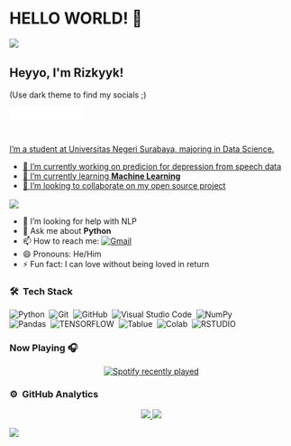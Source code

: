 # HELLO WORLD! 👋
<img src="https://user-images.githubusercontent.com/73097560/115834477-dbab4500-a447-11eb-908a-139a6edaec5c.gif">

## Heyyo, I'm **Rizkyyk**!
(Use dark theme to find my socials ;)

<a href="https://rizkyyanuark.github.io/" target="_blank"><img align="left" alt="rizkyyanuark" width="22px" src="https://github.com/rizkyyanuark/rizkyyanuark/blob/main/www.svg" /></a>
<a href="https://www.linkedin.com/in/rizkyyanurk715/" target="_blank"><img align="left" alt="Rizky Yanuar K | LinkedIn" width="22px" src="https://github.com/rizkyyanuark/rizkyyanuark/blob/main/linkedin.svg" />
<a href="https://twitter.com/ikikikykk" target="_blank"><img align="left" alt="Rizky Yanuar K | Twitter" width="22px" src="https://github.com/rizkyyanuark/rizkyyanuark/blob/main/twitter.svg" />
<a href="https://www.instagram.com/rizkyyanuark/" target="_blank"><img align="left" alt="Rizky Yanuar K | Instagram" width="22px" src="https://github.com/rizkyyanuark/rizkyyanuark/blob/main/insta.svg" />
<a href="https://www.facebook.com/profile.php?id=100009551482380&mibextid=9R9pXO" target="_blank"><img align="left" alt="Rizky Yanuar K | Facebook" width="22px" src="https://github.com/rizkyyanuark/rizkyyanuark/blob/main/icons8-facebook.svg" />
<a href="https://www.kaggle.com/rizkyyk" target="_blank"><img align="left" alt="Rizky Yanuar K | Facebook" width="22px" src="https://github.com/rizkyyanuark/rizkyyanuark/blob/main/icons8-kaggle.svg" />

<br />
<br />
<br />

I’m a student at Universitas Negeri Surabaya, majoring in Data Science.

- 🔭 I’m currently working on predicion for depression from speech data
- 🌱 I’m currently learning **Machine Learning**
- 👯 I’m looking to collaborate on my open source project
<p align="left">
	<a href="https://github.com/rizkyyanuark/college">
		<img align="center" src="https://github-readme-stats.vercel.app/api/pin/?username=rizkyyanuark&repo=college&hide_border=true&theme=dark&show_icons=true" 
	/></a></p>

- 🤔 I’m looking for help with NLP
- 💬 Ask me about **Python**
- 📫 How to reach me: <a href="mailto:rizkyyanuarkristianto@gmail.com">
        <img alt="Gmail" src="https://img.shields.io/badge/rizkyyanuark-D14836?style=flat&logo=gmail&logoColor=white" /></a>
- 😄 Pronouns: He/Him
- ⚡ Fun fact: I can love without being loved in return

### 🛠 &nbsp;Tech Stack

![Python](https://img.shields.io/badge/-Python-05122A?style=flat&logo=python)&nbsp;
![Git](https://img.shields.io/badge/-Git-05122A?style=flat&logo=git)&nbsp;
![GitHub](https://img.shields.io/badge/-GitHub-05122A?style=flat&logo=github)&nbsp;
![Visual Studio Code](https://img.shields.io/badge/-Visual%20Studio%20Code-05122A?style=flat&logo=visual-studio-code&logoColor=007ACC)&nbsp;
![NumPy](https://img.shields.io/badge/numpy%20-%23013243.svg?&style=flat&logo=numpy&logoColor=white)\
![Pandas](https://img.shields.io/badge/pandas%20-%23150458.svg?&style=flat&logo=pandas&logoColor=white)&nbsp;
![TENSORFLOW](https://img.shields.io/badge/TensorFlow-FF6F00?style=flat&logo=tensorflow&logoColor=white)&nbsp;
![Tablue](https://img.shields.io/badge/Tableau-E97627?style=flat&logo=Tableau&logoColor=white)&nbsp;
![Colab](https://img.shields.io/badge/Colab-F9AB00?style=flat&logo=googlecolab&color=525252)&nbsp;
![RSTUDIO](https://img.shields.io/badge/RStudio-75AADB?style=flat&logo=RStudio&logoColor=white)&nbsp;


### Now Playing 🎧
<div align="center">
        <a href="https://spotify-github-profile.vercel.app/api/view.svg?uid=21oqzhuwv6ipouka76peas7ui&redirect=true">
		<img src="https://spotify-github-profile.vercel.app/api/view.svg?uid=21oqzhuwv6ipouka76peas7ui&cover_image=true&theme=compact&show_offline=false&background_color=121212&interchange=false" alt="Spotify recently played"  />
        </a>
</div>


### ⚙️ &nbsp;GitHub Analytics

<p align="center">
<a href="https://github.com/rizkyyanuark">
  <img height="180em" src="https://github-readme-stats-eight-theta.vercel.app/api?username=rizkyyanuark&show_icons=true&theme=algolia&include_all_commits=true&count_private=true"/>
  <img height="180em" src="https://github-readme-stats-eight-theta.vercel.app/api/top-langs/?username=rizkyyanuark&layout=compact&langs_count=8&theme=algolia"/>
</a>
</p>

<img src="https://user-images.githubusercontent.com/73097560/115834477-dbab4500-a447-11eb-908a-139a6edaec5c.gif">   
